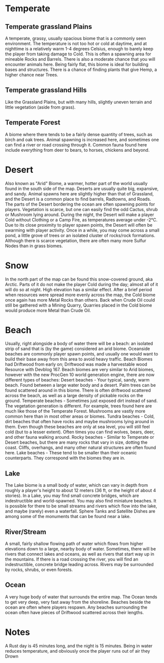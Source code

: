 # Temperate

 
## Temperate grassland Plains

A temperate, grassy, usually spacious biome that is a commonly seen environment. The temperature is not too hot or cold at daytime, and at nighttime is a relatively warm 1-4 degrees Celsius, enough to barely keep the player from taking damage to Cold. This is often a spawning area for mineable Rocks and Barrels. There is also a moderate chance that you will encounter animals here. Being fairly flat, this biome is ideal for building bases and structures. There is a chance of finding plants that give Hemp, a higher chance near Trees.
## Temperate grassland Hills

Like the Grassland Plains, but with many hills, slightly uneven terrain and little vegetation (aside from grass).
## Temperate Forest

A biome where there tends to be a fairly dense quantity of trees, such as birch and oak trees. Animal spawning is increased here, and sometimes one can find a river or road crossing through it. Common fauna found here include everything from deer to bears, to horses, chickens and beyond. 
# Desert

 
Also known as "Arid" Biome, a warmer, hotter part of the world usually found in the south side of the map. Deserts are usually quite big, expansive, and sandy. Animal spawns here are slightly higher than that of Grassland, and the Desert is a common place to find barrels, Radtowns, and Roads. The parts of the Desert bordering the ocean are often spawning points for players. Vegetation is scarce, but one can easily find the odd Cactus, shrub or Mushroom lying around. During the night, the Desert will make a player Cold without Clothing or a Camp Fire, as temperatures average under -2°C. Due to its close proximity to player spawn points, the Desert will often be swarming with player activity. Once in a while, you may come across a small pond, a little grove of trees or an isolated cluster of rocks/rock formations. Although there is scarce vegetation, there are often many more Sulfur Nodes than in grass biomes.
# Snow

In the north part of the map can be found this snow-covered ground, aka Arctic. Parts of it do not make the player Cold during the day; almost all of it will do so at night. High elevation has a similar effect. After a brief period when resources were spread more evenly across the map, the Cold biome once again has more Metal Rocks than others. Back when Crude Oil could still be gathered with a Mining Quarry, Quarries placed in the Cold biome would produce more Metal than Crude Oil. 
# Beach

Usually, right alongside a body of water there will be a beach: an isolated strip of sand that is (by the game) considered an arid biome. Oceanside beaches are commonly player spawn points, and usually one would want to build their base away from this area to avoid heavy traffic. Beach Biomes had Driftwood from early on; Driftwood was made a harvestable wood Resource with Devblog 167.
Beach biomes are very similar to Arid biomes, however with the new ProcGen 10 world generation engine, there are now different types of beaches:
Desert beaches - Your typical, sandy, warm beach. Found between a large water body and a desert. Palm trees can be found scattered around in this biome. There is often driftwood scattered across the beach, as well as a large density of pickable rocks on the ground.
Temperate beaches - Sometimes just exposed dirt instead of sand. The vegetation generation is different. For example, trees found here are much like those of the Temperate Forest. Mushrooms are vastly more common here than in most other areas or biomes.
Tundra beaches - Cold, dirt beaches that often have rocks and maybe mushrooms lying around in them. Even though these beaches are only at sea level, you will still feel cold (but to a lesser extent). Often times you can find wolves, bears, deer, and other fauna walking around.
Rocky beaches - Similar to Temperate or Desert beaches, but there are many rocks that vary in size, dotting the coast. Cliffs, overhangs, and many other natural structures are often found here.
Lake beaches - These tend to be smaller than their oceanic counterparts. They correspond with the biomes they are in.
## Lake

The Lake biome is a small body of water, which can vary in depth from roughly a player's height to about 12 meters (36 ft, or the height of about 4 stories). In a Lake, you may find small concrete bridges, which are indestructible and world-spawned. You may also find miniature beaches. It is possible for there to be small streams and rivers which flow into the lake, and maybe (rarely) even a waterfall. Sphere Tanks and Satellite Dishes are among some of the monuments that can be found near a lake.
## River/Stream

A small, fairly shallow flowing path of water which flows from higher elevations down to a large, nearby body of water. Sometimes, there will be rivers that connect lakes and oceans, as well as rivers that start way up in the mountains. If there is a road crossing the river, you will find an indestructible, concrete bridge leading across.
Rivers may be surrounded by rocks, shrubs, or even forests.
## Ocean

 
A very huge body of water that surrounds the entire map. The Ocean tends to get very deep, very fast away from the shoreline. Beaches beside the ocean are often where players respawn. Any beaches surrounding the ocean often have pieces of Driftwood scattered across their lengths.
# Notes

A Rust day is 45 minutes long, and the night is 15 minutes.
Being in water reduces temperature, and obviously once the player runs out of air they Drown
